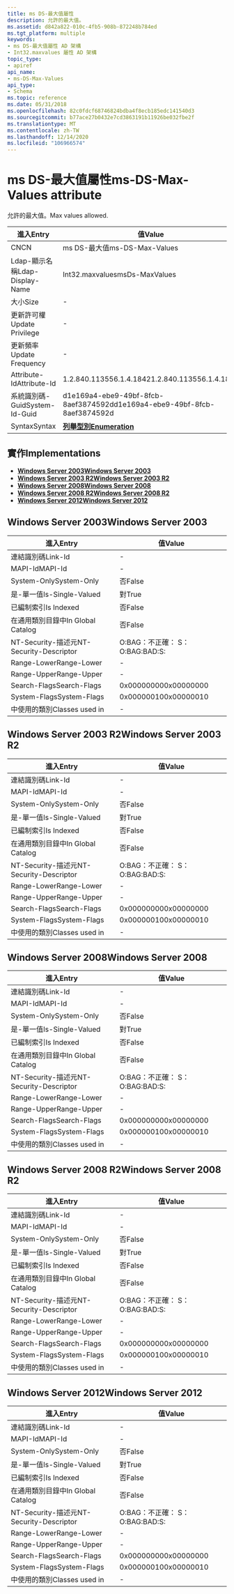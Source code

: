 ```yaml
---
title: ms DS-最大值屬性
description: 允許的最大值。
ms.assetid: d842a822-010c-4fb5-908b-872248b784ed
ms.tgt_platform: multiple
keywords:
- ms DS-最大值屬性 AD 架構
- Int32.maxvalues 屬性 AD 架構
topic_type:
- apiref
api_name:
- ms-DS-Max-Values
api_type:
- Schema
ms.topic: reference
ms.date: 05/31/2018
ms.openlocfilehash: 82c0fdcf68746824bdba4f8ecb185edc141540d3
ms.sourcegitcommit: b77ace27b0432e7cd3863191b11926be032fbe2f
ms.translationtype: MT
ms.contentlocale: zh-TW
ms.lasthandoff: 12/14/2020
ms.locfileid: "106966574"
---
```

# <a name="ms-ds-max-values-attribute"></a><span data-ttu-id="2303d-105">ms DS-最大值屬性</span><span class="sxs-lookup"><span data-stu-id="2303d-105">ms-DS-Max-Values attribute</span></span>

<span data-ttu-id="2303d-106">允許的最大值。</span><span class="sxs-lookup"><span data-stu-id="2303d-106">Max values allowed.</span></span>



| <span data-ttu-id="2303d-107">進入</span><span class="sxs-lookup"><span data-stu-id="2303d-107">Entry</span></span> | <span data-ttu-id="2303d-108">值</span><span class="sxs-lookup"><span data-stu-id="2303d-108">Value</span></span> |
|-------------------|--------------------------------------|
| <span data-ttu-id="2303d-109">CN</span><span class="sxs-lookup"><span data-stu-id="2303d-109">CN</span></span>                | <span data-ttu-id="2303d-110">ms DS-最大值</span><span class="sxs-lookup"><span data-stu-id="2303d-110">ms-DS-Max-Values</span></span>                     |
| <span data-ttu-id="2303d-111">Ldap-顯示名稱</span><span class="sxs-lookup"><span data-stu-id="2303d-111">Ldap-Display-Name</span></span> | <span data-ttu-id="2303d-112">Int32.maxvalues</span><span class="sxs-lookup"><span data-stu-id="2303d-112">msDs-MaxValues</span></span>                       |
| <span data-ttu-id="2303d-113">大小</span><span class="sxs-lookup"><span data-stu-id="2303d-113">Size</span></span>              | \-                                   |
| <span data-ttu-id="2303d-114">更新許可權</span><span class="sxs-lookup"><span data-stu-id="2303d-114">Update Privilege</span></span>  | \-                                   |
| <span data-ttu-id="2303d-115">更新頻率</span><span class="sxs-lookup"><span data-stu-id="2303d-115">Update Frequency</span></span>  | \-                                   |
| <span data-ttu-id="2303d-116">Attribute-Id</span><span class="sxs-lookup"><span data-stu-id="2303d-116">Attribute-Id</span></span>      | <span data-ttu-id="2303d-117">1.2.840.113556.1.4.1842</span><span class="sxs-lookup"><span data-stu-id="2303d-117">1.2.840.113556.1.4.1842</span></span>              |
| <span data-ttu-id="2303d-118">系統識別碼-Guid</span><span class="sxs-lookup"><span data-stu-id="2303d-118">System-Id-Guid</span></span>    | <span data-ttu-id="2303d-119">d1e169a4-ebe9-49bf-8fcb-8aef3874592d</span><span class="sxs-lookup"><span data-stu-id="2303d-119">d1e169a4-ebe9-49bf-8fcb-8aef3874592d</span></span> |
| <span data-ttu-id="2303d-120">Syntax</span><span class="sxs-lookup"><span data-stu-id="2303d-120">Syntax</span></span>            | [<span data-ttu-id="2303d-121">**列舉型別**</span><span class="sxs-lookup"><span data-stu-id="2303d-121">**Enumeration**</span></span>](s-enumeration.md) |



## <a name="implementations"></a><span data-ttu-id="2303d-122">實作</span><span class="sxs-lookup"><span data-stu-id="2303d-122">Implementations</span></span>

-   [<span data-ttu-id="2303d-123">**Windows Server 2003**</span><span class="sxs-lookup"><span data-stu-id="2303d-123">**Windows Server 2003**</span></span>](#windows-server-2003)
-   [<span data-ttu-id="2303d-124">**Windows Server 2003 R2**</span><span class="sxs-lookup"><span data-stu-id="2303d-124">**Windows Server 2003 R2**</span></span>](#windows-server-2003-r2)
-   [<span data-ttu-id="2303d-125">**Windows Server 2008**</span><span class="sxs-lookup"><span data-stu-id="2303d-125">**Windows Server 2008**</span></span>](#windows-server-2008)
-   [<span data-ttu-id="2303d-126">**Windows Server 2008 R2**</span><span class="sxs-lookup"><span data-stu-id="2303d-126">**Windows Server 2008 R2**</span></span>](#windows-server-2008-r2)
-   [<span data-ttu-id="2303d-127">**Windows Server 2012**</span><span class="sxs-lookup"><span data-stu-id="2303d-127">**Windows Server 2012**</span></span>](#windows-server-2012)

## <a name="windows-server-2003"></a><span data-ttu-id="2303d-128">Windows Server 2003</span><span class="sxs-lookup"><span data-stu-id="2303d-128">Windows Server 2003</span></span>



| <span data-ttu-id="2303d-129">進入</span><span class="sxs-lookup"><span data-stu-id="2303d-129">Entry</span></span> | <span data-ttu-id="2303d-130">值</span><span class="sxs-lookup"><span data-stu-id="2303d-130">Value</span></span> |
|------------------------|--------------|
| <span data-ttu-id="2303d-131">連結識別碼</span><span class="sxs-lookup"><span data-stu-id="2303d-131">Link-Id</span></span>                | \-           |
| <span data-ttu-id="2303d-132">MAPI-Id</span><span class="sxs-lookup"><span data-stu-id="2303d-132">MAPI-Id</span></span>                | \-           |
| <span data-ttu-id="2303d-133">System-Only</span><span class="sxs-lookup"><span data-stu-id="2303d-133">System-Only</span></span>            | <span data-ttu-id="2303d-134">否</span><span class="sxs-lookup"><span data-stu-id="2303d-134">False</span></span>        |
| <span data-ttu-id="2303d-135">是-單一值</span><span class="sxs-lookup"><span data-stu-id="2303d-135">Is-Single-Valued</span></span>       | <span data-ttu-id="2303d-136">對</span><span class="sxs-lookup"><span data-stu-id="2303d-136">True</span></span>         |
| <span data-ttu-id="2303d-137">已編制索引</span><span class="sxs-lookup"><span data-stu-id="2303d-137">Is Indexed</span></span>             | <span data-ttu-id="2303d-138">否</span><span class="sxs-lookup"><span data-stu-id="2303d-138">False</span></span>        |
| <span data-ttu-id="2303d-139">在通用類別目錄中</span><span class="sxs-lookup"><span data-stu-id="2303d-139">In Global Catalog</span></span>      | <span data-ttu-id="2303d-140">否</span><span class="sxs-lookup"><span data-stu-id="2303d-140">False</span></span>        |
| <span data-ttu-id="2303d-141">NT-Security-描述元</span><span class="sxs-lookup"><span data-stu-id="2303d-141">NT-Security-Descriptor</span></span> | <span data-ttu-id="2303d-142">O:BAG：不正確： S：</span><span class="sxs-lookup"><span data-stu-id="2303d-142">O:BAG:BAD:S:</span></span> |
| <span data-ttu-id="2303d-143">Range-Lower</span><span class="sxs-lookup"><span data-stu-id="2303d-143">Range-Lower</span></span>            | \-           |
| <span data-ttu-id="2303d-144">Range-Upper</span><span class="sxs-lookup"><span data-stu-id="2303d-144">Range-Upper</span></span>            | \-           |
| <span data-ttu-id="2303d-145">Search-Flags</span><span class="sxs-lookup"><span data-stu-id="2303d-145">Search-Flags</span></span>           | <span data-ttu-id="2303d-146">0x00000000</span><span class="sxs-lookup"><span data-stu-id="2303d-146">0x00000000</span></span>   |
| <span data-ttu-id="2303d-147">System-Flags</span><span class="sxs-lookup"><span data-stu-id="2303d-147">System-Flags</span></span>           | <span data-ttu-id="2303d-148">0x00000010</span><span class="sxs-lookup"><span data-stu-id="2303d-148">0x00000010</span></span>   |
| <span data-ttu-id="2303d-149">中使用的類別</span><span class="sxs-lookup"><span data-stu-id="2303d-149">Classes used in</span></span>        | \-           |



## <a name="windows-server-2003-r2"></a><span data-ttu-id="2303d-150">Windows Server 2003 R2</span><span class="sxs-lookup"><span data-stu-id="2303d-150">Windows Server 2003 R2</span></span>



| <span data-ttu-id="2303d-151">進入</span><span class="sxs-lookup"><span data-stu-id="2303d-151">Entry</span></span> | <span data-ttu-id="2303d-152">值</span><span class="sxs-lookup"><span data-stu-id="2303d-152">Value</span></span> |
|------------------------|--------------|
| <span data-ttu-id="2303d-153">連結識別碼</span><span class="sxs-lookup"><span data-stu-id="2303d-153">Link-Id</span></span>                | \-           |
| <span data-ttu-id="2303d-154">MAPI-Id</span><span class="sxs-lookup"><span data-stu-id="2303d-154">MAPI-Id</span></span>                | \-           |
| <span data-ttu-id="2303d-155">System-Only</span><span class="sxs-lookup"><span data-stu-id="2303d-155">System-Only</span></span>            | <span data-ttu-id="2303d-156">否</span><span class="sxs-lookup"><span data-stu-id="2303d-156">False</span></span>        |
| <span data-ttu-id="2303d-157">是-單一值</span><span class="sxs-lookup"><span data-stu-id="2303d-157">Is-Single-Valued</span></span>       | <span data-ttu-id="2303d-158">對</span><span class="sxs-lookup"><span data-stu-id="2303d-158">True</span></span>         |
| <span data-ttu-id="2303d-159">已編制索引</span><span class="sxs-lookup"><span data-stu-id="2303d-159">Is Indexed</span></span>             | <span data-ttu-id="2303d-160">否</span><span class="sxs-lookup"><span data-stu-id="2303d-160">False</span></span>        |
| <span data-ttu-id="2303d-161">在通用類別目錄中</span><span class="sxs-lookup"><span data-stu-id="2303d-161">In Global Catalog</span></span>      | <span data-ttu-id="2303d-162">否</span><span class="sxs-lookup"><span data-stu-id="2303d-162">False</span></span>        |
| <span data-ttu-id="2303d-163">NT-Security-描述元</span><span class="sxs-lookup"><span data-stu-id="2303d-163">NT-Security-Descriptor</span></span> | <span data-ttu-id="2303d-164">O:BAG：不正確： S：</span><span class="sxs-lookup"><span data-stu-id="2303d-164">O:BAG:BAD:S:</span></span> |
| <span data-ttu-id="2303d-165">Range-Lower</span><span class="sxs-lookup"><span data-stu-id="2303d-165">Range-Lower</span></span>            | \-           |
| <span data-ttu-id="2303d-166">Range-Upper</span><span class="sxs-lookup"><span data-stu-id="2303d-166">Range-Upper</span></span>            | \-           |
| <span data-ttu-id="2303d-167">Search-Flags</span><span class="sxs-lookup"><span data-stu-id="2303d-167">Search-Flags</span></span>           | <span data-ttu-id="2303d-168">0x00000000</span><span class="sxs-lookup"><span data-stu-id="2303d-168">0x00000000</span></span>   |
| <span data-ttu-id="2303d-169">System-Flags</span><span class="sxs-lookup"><span data-stu-id="2303d-169">System-Flags</span></span>           | <span data-ttu-id="2303d-170">0x00000010</span><span class="sxs-lookup"><span data-stu-id="2303d-170">0x00000010</span></span>   |
| <span data-ttu-id="2303d-171">中使用的類別</span><span class="sxs-lookup"><span data-stu-id="2303d-171">Classes used in</span></span>        | \-           |



## <a name="windows-server-2008"></a><span data-ttu-id="2303d-172">Windows Server 2008</span><span class="sxs-lookup"><span data-stu-id="2303d-172">Windows Server 2008</span></span>



| <span data-ttu-id="2303d-173">進入</span><span class="sxs-lookup"><span data-stu-id="2303d-173">Entry</span></span> | <span data-ttu-id="2303d-174">值</span><span class="sxs-lookup"><span data-stu-id="2303d-174">Value</span></span> |
|------------------------|--------------|
| <span data-ttu-id="2303d-175">連結識別碼</span><span class="sxs-lookup"><span data-stu-id="2303d-175">Link-Id</span></span>                | \-           |
| <span data-ttu-id="2303d-176">MAPI-Id</span><span class="sxs-lookup"><span data-stu-id="2303d-176">MAPI-Id</span></span>                | \-           |
| <span data-ttu-id="2303d-177">System-Only</span><span class="sxs-lookup"><span data-stu-id="2303d-177">System-Only</span></span>            | <span data-ttu-id="2303d-178">否</span><span class="sxs-lookup"><span data-stu-id="2303d-178">False</span></span>        |
| <span data-ttu-id="2303d-179">是-單一值</span><span class="sxs-lookup"><span data-stu-id="2303d-179">Is-Single-Valued</span></span>       | <span data-ttu-id="2303d-180">對</span><span class="sxs-lookup"><span data-stu-id="2303d-180">True</span></span>         |
| <span data-ttu-id="2303d-181">已編制索引</span><span class="sxs-lookup"><span data-stu-id="2303d-181">Is Indexed</span></span>             | <span data-ttu-id="2303d-182">否</span><span class="sxs-lookup"><span data-stu-id="2303d-182">False</span></span>        |
| <span data-ttu-id="2303d-183">在通用類別目錄中</span><span class="sxs-lookup"><span data-stu-id="2303d-183">In Global Catalog</span></span>      | <span data-ttu-id="2303d-184">否</span><span class="sxs-lookup"><span data-stu-id="2303d-184">False</span></span>        |
| <span data-ttu-id="2303d-185">NT-Security-描述元</span><span class="sxs-lookup"><span data-stu-id="2303d-185">NT-Security-Descriptor</span></span> | <span data-ttu-id="2303d-186">O:BAG：不正確： S：</span><span class="sxs-lookup"><span data-stu-id="2303d-186">O:BAG:BAD:S:</span></span> |
| <span data-ttu-id="2303d-187">Range-Lower</span><span class="sxs-lookup"><span data-stu-id="2303d-187">Range-Lower</span></span>            | \-           |
| <span data-ttu-id="2303d-188">Range-Upper</span><span class="sxs-lookup"><span data-stu-id="2303d-188">Range-Upper</span></span>            | \-           |
| <span data-ttu-id="2303d-189">Search-Flags</span><span class="sxs-lookup"><span data-stu-id="2303d-189">Search-Flags</span></span>           | <span data-ttu-id="2303d-190">0x00000000</span><span class="sxs-lookup"><span data-stu-id="2303d-190">0x00000000</span></span>   |
| <span data-ttu-id="2303d-191">System-Flags</span><span class="sxs-lookup"><span data-stu-id="2303d-191">System-Flags</span></span>           | <span data-ttu-id="2303d-192">0x00000010</span><span class="sxs-lookup"><span data-stu-id="2303d-192">0x00000010</span></span>   |
| <span data-ttu-id="2303d-193">中使用的類別</span><span class="sxs-lookup"><span data-stu-id="2303d-193">Classes used in</span></span>        | \-           |



## <a name="windows-server-2008-r2"></a><span data-ttu-id="2303d-194">Windows Server 2008 R2</span><span class="sxs-lookup"><span data-stu-id="2303d-194">Windows Server 2008 R2</span></span>



| <span data-ttu-id="2303d-195">進入</span><span class="sxs-lookup"><span data-stu-id="2303d-195">Entry</span></span> | <span data-ttu-id="2303d-196">值</span><span class="sxs-lookup"><span data-stu-id="2303d-196">Value</span></span> |
|------------------------|--------------|
| <span data-ttu-id="2303d-197">連結識別碼</span><span class="sxs-lookup"><span data-stu-id="2303d-197">Link-Id</span></span>                | \-           |
| <span data-ttu-id="2303d-198">MAPI-Id</span><span class="sxs-lookup"><span data-stu-id="2303d-198">MAPI-Id</span></span>                | \-           |
| <span data-ttu-id="2303d-199">System-Only</span><span class="sxs-lookup"><span data-stu-id="2303d-199">System-Only</span></span>            | <span data-ttu-id="2303d-200">否</span><span class="sxs-lookup"><span data-stu-id="2303d-200">False</span></span>        |
| <span data-ttu-id="2303d-201">是-單一值</span><span class="sxs-lookup"><span data-stu-id="2303d-201">Is-Single-Valued</span></span>       | <span data-ttu-id="2303d-202">對</span><span class="sxs-lookup"><span data-stu-id="2303d-202">True</span></span>         |
| <span data-ttu-id="2303d-203">已編制索引</span><span class="sxs-lookup"><span data-stu-id="2303d-203">Is Indexed</span></span>             | <span data-ttu-id="2303d-204">否</span><span class="sxs-lookup"><span data-stu-id="2303d-204">False</span></span>        |
| <span data-ttu-id="2303d-205">在通用類別目錄中</span><span class="sxs-lookup"><span data-stu-id="2303d-205">In Global Catalog</span></span>      | <span data-ttu-id="2303d-206">否</span><span class="sxs-lookup"><span data-stu-id="2303d-206">False</span></span>        |
| <span data-ttu-id="2303d-207">NT-Security-描述元</span><span class="sxs-lookup"><span data-stu-id="2303d-207">NT-Security-Descriptor</span></span> | <span data-ttu-id="2303d-208">O:BAG：不正確： S：</span><span class="sxs-lookup"><span data-stu-id="2303d-208">O:BAG:BAD:S:</span></span> |
| <span data-ttu-id="2303d-209">Range-Lower</span><span class="sxs-lookup"><span data-stu-id="2303d-209">Range-Lower</span></span>            | \-           |
| <span data-ttu-id="2303d-210">Range-Upper</span><span class="sxs-lookup"><span data-stu-id="2303d-210">Range-Upper</span></span>            | \-           |
| <span data-ttu-id="2303d-211">Search-Flags</span><span class="sxs-lookup"><span data-stu-id="2303d-211">Search-Flags</span></span>           | <span data-ttu-id="2303d-212">0x00000000</span><span class="sxs-lookup"><span data-stu-id="2303d-212">0x00000000</span></span>   |
| <span data-ttu-id="2303d-213">System-Flags</span><span class="sxs-lookup"><span data-stu-id="2303d-213">System-Flags</span></span>           | <span data-ttu-id="2303d-214">0x00000010</span><span class="sxs-lookup"><span data-stu-id="2303d-214">0x00000010</span></span>   |
| <span data-ttu-id="2303d-215">中使用的類別</span><span class="sxs-lookup"><span data-stu-id="2303d-215">Classes used in</span></span>        | \-           |



## <a name="windows-server-2012"></a><span data-ttu-id="2303d-216">Windows Server 2012</span><span class="sxs-lookup"><span data-stu-id="2303d-216">Windows Server 2012</span></span>



| <span data-ttu-id="2303d-217">進入</span><span class="sxs-lookup"><span data-stu-id="2303d-217">Entry</span></span> | <span data-ttu-id="2303d-218">值</span><span class="sxs-lookup"><span data-stu-id="2303d-218">Value</span></span> |
|------------------------|--------------|
| <span data-ttu-id="2303d-219">連結識別碼</span><span class="sxs-lookup"><span data-stu-id="2303d-219">Link-Id</span></span>                | \-           |
| <span data-ttu-id="2303d-220">MAPI-Id</span><span class="sxs-lookup"><span data-stu-id="2303d-220">MAPI-Id</span></span>                | \-           |
| <span data-ttu-id="2303d-221">System-Only</span><span class="sxs-lookup"><span data-stu-id="2303d-221">System-Only</span></span>            | <span data-ttu-id="2303d-222">否</span><span class="sxs-lookup"><span data-stu-id="2303d-222">False</span></span>        |
| <span data-ttu-id="2303d-223">是-單一值</span><span class="sxs-lookup"><span data-stu-id="2303d-223">Is-Single-Valued</span></span>       | <span data-ttu-id="2303d-224">對</span><span class="sxs-lookup"><span data-stu-id="2303d-224">True</span></span>         |
| <span data-ttu-id="2303d-225">已編制索引</span><span class="sxs-lookup"><span data-stu-id="2303d-225">Is Indexed</span></span>             | <span data-ttu-id="2303d-226">否</span><span class="sxs-lookup"><span data-stu-id="2303d-226">False</span></span>        |
| <span data-ttu-id="2303d-227">在通用類別目錄中</span><span class="sxs-lookup"><span data-stu-id="2303d-227">In Global Catalog</span></span>      | <span data-ttu-id="2303d-228">否</span><span class="sxs-lookup"><span data-stu-id="2303d-228">False</span></span>        |
| <span data-ttu-id="2303d-229">NT-Security-描述元</span><span class="sxs-lookup"><span data-stu-id="2303d-229">NT-Security-Descriptor</span></span> | <span data-ttu-id="2303d-230">O:BAG：不正確： S：</span><span class="sxs-lookup"><span data-stu-id="2303d-230">O:BAG:BAD:S:</span></span> |
| <span data-ttu-id="2303d-231">Range-Lower</span><span class="sxs-lookup"><span data-stu-id="2303d-231">Range-Lower</span></span>            | \-           |
| <span data-ttu-id="2303d-232">Range-Upper</span><span class="sxs-lookup"><span data-stu-id="2303d-232">Range-Upper</span></span>            | \-           |
| <span data-ttu-id="2303d-233">Search-Flags</span><span class="sxs-lookup"><span data-stu-id="2303d-233">Search-Flags</span></span>           | <span data-ttu-id="2303d-234">0x00000000</span><span class="sxs-lookup"><span data-stu-id="2303d-234">0x00000000</span></span>   |
| <span data-ttu-id="2303d-235">System-Flags</span><span class="sxs-lookup"><span data-stu-id="2303d-235">System-Flags</span></span>           | <span data-ttu-id="2303d-236">0x00000010</span><span class="sxs-lookup"><span data-stu-id="2303d-236">0x00000010</span></span>   |
| <span data-ttu-id="2303d-237">中使用的類別</span><span class="sxs-lookup"><span data-stu-id="2303d-237">Classes used in</span></span>        | \-           |



 

 




